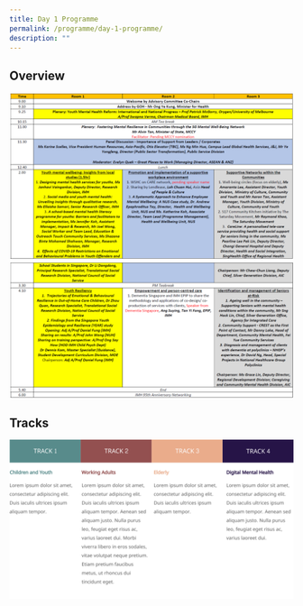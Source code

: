 ```yaml
---
title: Day 1 Programme
permalink: /programme/day-1-programme/
description: ""
---
```

## Overview
![](/images/Programme/day1-1.png)
![](/images/Programme/day1-2.png)
## Tracks
![](/images/Tracks.png)